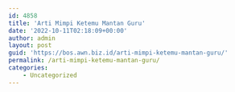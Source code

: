 ```yaml
---
id: 4858
title: 'Arti Mimpi Ketemu Mantan Guru'
date: '2022-10-11T02:18:09+00:00'
author: admin
layout: post
guid: 'https://bos.awn.biz.id/arti-mimpi-ketemu-mantan-guru/'
permalink: /arti-mimpi-ketemu-mantan-guru/
categories:
    - Uncategorized
---
```


